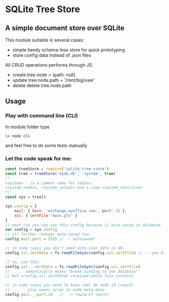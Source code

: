 # SQLite Tree Store
## A simple document store over SQLite
This module suitable in several cases:
- simple handy schema-less store for quick prototyping
- store config data instead of .json files

All CRUD operations performs through JS:
- create
tree.node = {path: null}
- update 
tree.node.path = '/mnt/big/user'
- delete
delete tree.node.path

## Usage

### Play with command line (CLI)

In module folder type
```
\> node cli
```
and feel free to do some tests manually

### Let the code speak for me:
```javascript
const treeStore = require('sqlite-tree-store')
const tree = treeStore('mydb.db', 'system', true) 
/*
<system> - is a common name for tables:
<system_nodes>, <system_values> and a view <system_recursive>
*/
const sys = tree()

sys.config = { 
    mail: { host: 'exchange.myoffice.com', port: 25 }, 
    ssl: { certFile:'main.pfx' }
}
// next run you can use this config because it auto-saved in database
var config = sys.config
// all further changes auto-saved too:
config.mail.port = 2525 // -- autosaved!

// in some cases you don't need auto-save data in db:
config.ssl.sertData = fs.readFileSync(config.ssl.certFile) // -- you don't need store whole file in db

// so, use this
config.ssl._.sertData = fs.readFileSync(config.ssl.certFile)
//  ._.  semantically means "break binding to the database"
// but <config.ssl.sertData> received whole file contents

// in some cases you need to know real db node id (rowid)
// ._.  - also opens acces to node meta-data
config.mail._.port.id   //  -> rowid of <port>
```

